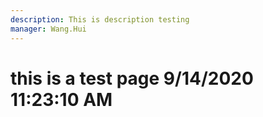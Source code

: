 ```yaml
---
description: This is description testing
manager: Wang.Hui
---
```

# this is a test page 9/14/2020 11:23:10 AM
